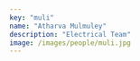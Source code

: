 ```yaml
---
key: "muli"
name: "Atharva Mulmuley"
description: "Electrical Team"
image: /images/people/muli.jpg
---
```

